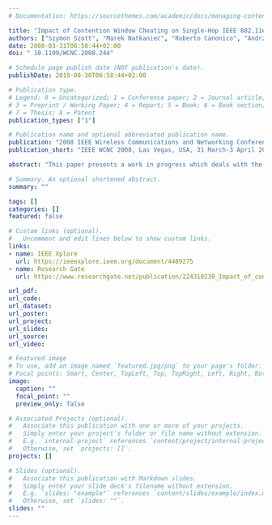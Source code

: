 ```yaml
---
# Documentation: https://sourcethemes.com/academic/docs/managing-content/

title: "Impact of Contention Window Cheating on Single-Hop IEEE 802.11e MANETs"
authors: ["Szymon Szott", "Marek Natkaniec", "Roberto Canonico", "Andrzej R. Pach"]
date: 2008-03-31T06:58:44+02:00
doi: " 10.1109/WCNC.2008.244"

# Schedule page publish date (NOT publication's date).
publishDate: 2019-08-30T06:58:44+02:00

# Publication type.
# Legend: 0 = Uncategorized; 1 = Conference paper; 2 = Journal article;
# 3 = Preprint / Working Paper; 4 = Report; 5 = Book; 6 = Book section;
# 7 = Thesis; 8 = Patent
publication_types: ["1"]

# Publication name and optional abbreviated publication name.
publication: "2008 IEEE Wireless Communications and Networking Conference, Las Vegas, USA, 31 March-3 April 2008"
publication_short: "IEEE WCNC 2008, Las Vegas, USA, 31 March-3 April 2008"

abstract: "This paper presents a work in progress which deals with the important and unresolved problem of node misbehavior. A realistic approach is used to determine the impact of contention window manipulation on IEEE 802.11e ad-hoc networks. It is explained why such networks are more prone to misbehavior. Novel results pertaining to the 802.11e standard are presented. Simulation analysis is done for several scenarios with a distinction made for uplink and downlink traffic. It is shown that a misbehaving node can jeopardize network performance, therefore, countermeasures to this problem need to be developed."

# Summary. An optional shortened abstract.
summary: ""

tags: []
categories: []
featured: false

# Custom links (optional).
#   Uncomment and edit lines below to show custom links.
links:
- name: IEEE Xplore
  url: https://ieeexplore.ieee.org/document/4489275
- name: Research Gate
  url: https://www.researchgate.net/publication/224310230_Impact_of_contention_window_cheating_on_single-hop_IEEE_80211e_MANETs

url_pdf:
url_code:
url_dataset:
url_poster:
url_project:
url_slides:
url_source:
url_video:

# Featured image
# To use, add an image named `featured.jpg/png` to your page's folder.
# Focal points: Smart, Center, TopLeft, Top, TopRight, Left, Right, BottomLeft, Bottom, BottomRight.
image:
  caption: ""
  focal_point: ""
  preview_only: false

# Associated Projects (optional).
#   Associate this publication with one or more of your projects.
#   Simply enter your project's folder or file name without extension.
#   E.g. `internal-project` references `content/project/internal-project/index.md`.
#   Otherwise, set `projects: []`.
projects: []

# Slides (optional).
#   Associate this publication with Markdown slides.
#   Simply enter your slide deck's filename without extension.
#   E.g. `slides: "example"` references `content/slides/example/index.md`.
#   Otherwise, set `slides: ""`.
slides: ""
---
```

